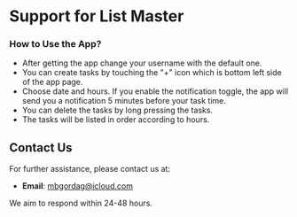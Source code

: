 # Support for List Master

### How to Use the App?
- After getting the app change your username with the default one.
- You can create tasks by touching the "+" icon which is bottom left side of the app page.
- Choose date and hours. If you enable the notification toggle, the app will send you a notification 5 minutes before your task time.
- You can delete the tasks by long pressing the tasks.
- The tasks will be listed in order according to hours.

## Contact Us

For further assistance, please contact us at:

- **Email**: mbgordag@icloud.com

We aim to respond within 24-48 hours.
